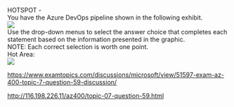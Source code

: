HOTSPOT -<br/>You have the Azure DevOps pipeline shown in the following exhibit.<br/><img src="https://www.examtopics.com/assets/media/exam-media/04257/0035000001.jpg" class="in-exam-image"/><br/>Use the drop-down menus to select the answer choice that completes each statement based on the information presented in the graphic.<br/>NOTE: Each correct selection is worth one point.<br/>Hot Area:<br/><img src="https://www.examtopics.com/assets/media/exam-media/04257/0035100001.png" class="in-exam-image"/><br/><p><a href="https://www.examtopics.com/discussions/microsoft/view/51597-exam-az-400-topic-7-question-59-discussion/">https://www.examtopics.com/discussions/microsoft/view/51597-exam-az-400-topic-7-question-59-discussion/</a></p><p><a href="http://116.198.226.11/az400/topic-07-question-59.html">http://116.198.226.11/az400/topic-07-question-59.html</a></p><script src="https://giscus.app/client.js"                    data-repo="azsamples/az204"                    data-repo-id="R_kgDOMRXzDQ"                    data-category="General"                    data-category-id="DIC_kwDOMRXzDc4Cgi27"                    data-mapping="pathname"                    data-strict="0"                    data-reactions-enabled="0"                    data-emit-metadata="0"                    data-input-position="bottom"                    data-theme="preferred_color_scheme"                    data-lang="en"                    crossorigin="anonymous"                    async>                    </script>
